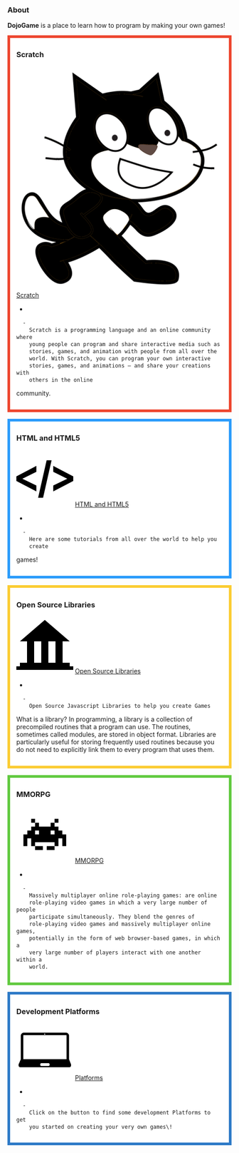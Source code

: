 ### About

**DojoGame** is a place to learn how to program by making your own
games\!

<div style="margin:0; margin-top:0px; margin-bottom:15px; margin-right:0px; border:6px solid #ed462f; padding:.3em 1em 1em 1em; background-color:#FFFFFF;">

### Scratch

![Kata\_scratch-icon3.png](../files/Kata_scratch-icon3.png
"../files/Kata_scratch-icon3.png") [Scratch](ScratchTastic.md)

  - 
    
      -   
        Scratch is a programming language and an online community where
        young people can program and share interactive media such as
        stories, games, and animation with people from all over the
        world. With Scratch, you can program your own interactive
        stories, games, and animations — and share your creations with
        others in the online
community.

  

</div>

<div style="margin:0; margin-top:0px; margin-bottom:15px; margin-right:0px; border:6px solid #2c9cfb; padding:.3em 1em 1em 1em; background-color:#FFFFFF;">

### HTML and HTML5

![ link=Build HTML|left|100px](../files/HTMLicon2.png
" link=Build HTML|left|100px") [HTML and HTML5](Build_HTML.md)

  - 
    
      -   
        Here are some tutorials from all over the world to help you
        create
games\!

  

</div>

<div style="margin:0; margin-top:0px; margin-bottom:15px; margin-right:0px; border:6px solid #fbcc33; padding:.3em 1em 1em 1em; background-color:#FFFFFF;">

### Open Source Libraries

![ link=Open Source Libraries|left|100px](../files/OpenLib.png
" link=Open Source Libraries|left|100px") [Open Source
Libraries](Open_Source_Libraries.md)

  - 
    
      -   
        Open Source Javascript Libraries to help you create Games

What is a library? In programming, a library is a collection of
precompiled routines that a program can use. The routines, sometimes
called modules, are stored in object format. Libraries are particularly
useful for storing frequently used routines because you do not need to
explicitly link them to every program that uses
them.  

</div>

<div style="margin:0; margin-top:0px; margin-bottom:15px; margin-right:0px; border:6px solid #61c93f; padding:.3em 1em 1em 1em; background-color:#FFFFFF;">

### MMORPG

![../files/MMORPG.png](../files/MMORPG.png "../files/MMORPG.png") [MMORPG](MMORPG.md)

  - 
    
      -   
        Massively multiplayer online role-playing games: are online
        role-playing video games in which a very large number of people
        participate simultaneously. They blend the genres of
        role-playing video games and massively multiplayer online games,
        potentially in the form of web browser-based games, in which a
        very large number of players interact with one another within a
        world.

  

</div>

<div style="margin:0; margin-top:0px; margin-bottom:15px; margin-right:0px; border:6px solid #2e7ac7; padding:.3em 1em 1em 1em; background-color:#FFFFFF;">

### Development Platforms

![../files/Platforms2.png](../files/Platforms2.png "../files/Platforms2.png")
[Platforms](Platforms.md)

  - 
    
      -   
        Click on the button to find some development Platforms to get
        you started on creating your very own games\!

  

</div>
